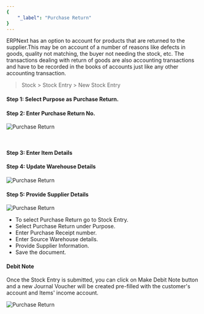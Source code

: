 ```yaml
---
{
	"_label": "Purchase Return"
}
---
```

ERPNext has an option to account for products that are returned to the supplier.This may be on account of a number of reasons like defects in goods, quality not matching, the buyer not needing the stock, etc. The transactions dealing with return of goods are also accounting transactions and have to be recorded in the books of accounts just like any other accounting transaction. 


> Stock > Stock Entry > New Stock Entry



#### Step 1: Select Purpose as Purchase Return.
#### Step 2: Enter Purchase Return No.


![Purchase Return](img/purchase-return-1.png)

<br>


#### Step 3: Enter Item Details
#### Step 4: Update Warehouse Details


![Purchase Return](img/purchase-return-1.png)

#### Step 5: Provide Supplier Details

![Purchase Return](img/purchase-return-3.png)


- To select Purchase Return go to Stock Entry.
- Select Purchase Return under Purpose.
- Enter Purchase Receipt number.
- Enter Source Warehouse details.
- Provide Supplier Information.
- Save the document.

#### Debit Note

Once the Stock Entry is submitted, you can click on Make Debit Note  button and a new Journal Voucher will be created pre-filled with the customer's account and Items' income account.

![Purchase Return](img/purchase-return-4.png)